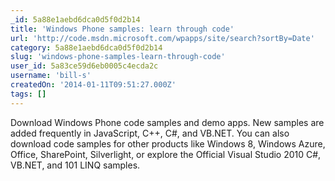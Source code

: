 ```yaml
---
_id: 5a88e1aebd6dca0d5f0d2b14
title: 'Windows Phone samples: learn through code'
url: 'http://code.msdn.microsoft.com/wpapps/site/search?sortBy=Date'
category: 5a88e1aebd6dca0d5f0d2b14
slug: 'windows-phone-samples-learn-through-code'
user_id: 5a83ce59d6eb0005c4ecda2c
username: 'bill-s'
createdOn: '2014-01-11T09:51:27.000Z'
tags: []
---
```


Download Windows Phone code samples and demo apps. New samples are added frequently in JavaScript, C++, C#, and VB.NET.
You can also download code samples for other products like Windows 8, Windows Azure, Office, SharePoint, Silverlight, or explore the Official Visual Studio 2010 C#, VB.NET, and 101 LINQ samples.
